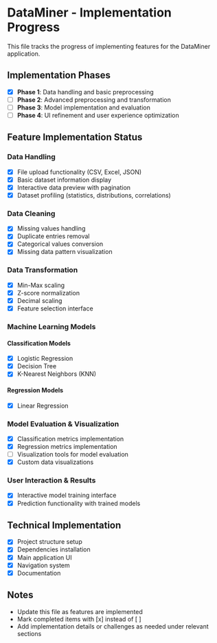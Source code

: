 # DataMiner - Implementation Progress

This file tracks the progress of implementing features for the DataMiner application.

## Implementation Phases
- [x] **Phase 1**: Data handling and basic preprocessing
- [ ] **Phase 2**: Advanced preprocessing and transformation
- [ ] **Phase 3**: Model implementation and evaluation
- [ ] **Phase 4**: UI refinement and user experience optimization

## Feature Implementation Status

### Data Handling
- [x] File upload functionality (CSV, Excel, JSON)
- [x] Basic dataset information display
- [x] Interactive data preview with pagination
- [x] Dataset profiling (statistics, distributions, correlations)

### Data Cleaning
- [x] Missing values handling
- [x] Duplicate entries removal
- [x] Categorical values conversion
- [x] Missing data pattern visualization

### Data Transformation
- [x] Min-Max scaling
- [x] Z-score normalization
- [x] Decimal scaling
- [x] Feature selection interface

### Machine Learning Models
#### Classification Models
- [x] Logistic Regression
- [x] Decision Tree
- [x] K-Nearest Neighbors (KNN)

#### Regression Models
- [x] Linear Regression

### Model Evaluation & Visualization
- [x] Classification metrics implementation
- [x] Regression metrics implementation
- [ ] Visualization tools for model evaluation
- [x] Custom data visualizations

### User Interaction & Results
- [x] Interactive model training interface
- [x] Prediction functionality with trained models

## Technical Implementation
- [x] Project structure setup
- [x] Dependencies installation
- [x] Main application UI
- [x] Navigation system
- [x] Documentation

## Notes
- Update this file as features are implemented
- Mark completed items with [x] instead of [ ]
- Add implementation details or challenges as needed under relevant sections 